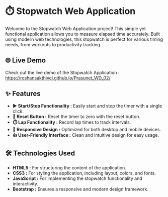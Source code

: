 # ⏱️ Stopwatch Web Application

Welcome to the Stopwatch Web Application project! This simple yet functional application allows you to measure elapsed time accurately. Built using modern web technologies, this stopwatch is perfect for various timing needs, from workouts to productivity tracking.

## 🌐 Live Demo

Check out the live demo of the Stopwatch Application : https://roshansakthivel.github.io/Prasunet_WD_02/

## ✨ Features

- **▶️ Start/Stop Functionality :** Easily start and stop the timer with a single click.
- **🔄 Reset Button :** Reset the timer to zero with the reset button.
- **⏱️ Lap Functionality :** Record lap times to track intervals.
- **📱 Responsive Design :** Optimized for both desktop and mobile devices.
- **👍 User-Friendly Interface :** Clean and intuitive design for easy usage.

## 🛠️ Technologies Used

- **HTML5 :** For structuring the content of the application.
- **CSS3 :** For styling the application, including layout, colors, and fonts.
- **JavaScript :** For implementing the stopwatch functionality and interactivity.
- **Bootstrap :** Ensures a responsive and modern design framework.

